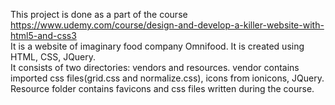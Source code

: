This project is done as a part of the course https://www.udemy.com/course/design-and-develop-a-killer-website-with-html5-and-css3
<br />It is a website of imaginary food company Omnifood. It is created using HTML, CSS, JQuery.<br />
It consists of two directories: vendors and resources. vendor contains imported css files(grid.css and normalize.css), icons from ionicons, JQuery.<br />
Resource folder contains favicons and css files written during the course.
